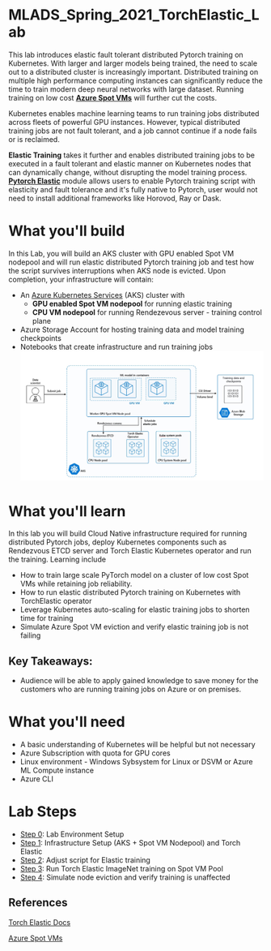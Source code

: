 # MLADS_Spring_2021_TorchElastic_Lab

This lab introduces elastic fault tolerant distributed Pytorch training on Kubernetes. With larger and larger models being trained, the need to scale out to a distributed cluster is increasingly important. Distributed training on multiple high performance computing instances can significantly reduce the time to train modern deep neural networks with large dataset. Running training on low cost [**Azure Spot VMs**](https://docs.microsoft.com/en-us/azure/virtual-machines/spot-vms) will further cut the costs.

Kubernetes enables machine learning teams to run training jobs distributed across fleets of powerful GPU instances. However, typical distributed training jobs are not fault tolerant, and a job cannot continue if a node fails or is reclaimed. 

**Elastic Training** takes it further and enables distributed training jobs to be executed in a fault tolerant and elastic manner on Kubernetes nodes that can dynamically change, without disrupting the model training process. [**Pytorch Elastic**](https://pytorch.org/elastic/0.2.2/index.html) module allows users to enable Pytorch training script with elasticity and fault tolerance and it's fully native to Pytorch, user would not need to install additional frameworks like Horovod, Ray or Dask.

# What you'll build
In this Lab, you will build an AKS cluster with GPU enabled Spot VM nodepool and will run elastic distributed Pytorch training job and test how the script survives interruptions when AKS node is evicted.
Upon completion, your infrastructure will contain:

- An [Azure Kubernetes Services](https://docs.microsoft.com/en-us/azure/aks/) (AKS) cluster with 
  - **GPU enabled Spot VM nodepool** for running elastic training
  - **CPU VM nodepool** for running Rendezevous server - training control plane
- Azure Storage Account for hosting training data and model training checkpoints
- Notebooks that create infrastructure and run training jobs 
![architecure](docs/architecture.jpg)

# What you'll learn
In this lab you will build Cloud Native infrastructure required for running distributed Pytorch jobs, deploy Kubernetes components such as Rendezvous ETCD server and Torch Elastic Kubernetes operator and run the training. Learning include

-	How to train large scale PyTorch model on a cluster of low cost Spot VMs while retaining job reliability.
-	How to run elastic distributed Pytorch training on Kubernetes with TorchElastic operator 
-	Leverage Kubernetes auto-scaling for elastic training jobs to shorten time for training
- Simulate Azure Spot VM eviction and verify elastic training job is not failing

## Key Takeaways:
-	Audience will be able to apply gained knowledge to save money for the customers who are running training jobs on Azure or on premises.

# What you'll need

- A basic understanding of Kubernetes will be helpful but not necessary 
- Azure Subscription with quota for GPU cores
- Linux environment - Windows Sybsystem for Linux or DSVM or Azure ML Compute instance
- Azure CLI

# Lab Steps
- [Step 0](/Step0-Env.md): Lab Environment Setup 
- [Step 1](/Step1-Setup.ipynb): Infrastructure Setup (AKS + Spot VM Nodepool) and Torch Elastic
- [Step 2](/Step2-DistributedTraining.md): Adjust script for Elastic training 
- [Step 3](/Step3-RunJob.ipynb): Run Torch Elastic ImageNet training on Spot VM Pool
- [Step 4](/Step4-SimulateStop.ipynb): Simulate node eviction and verify training is unaffected


## References
[Torch Elastic Docs](https://pytorch.org/elastic/0.2.2/index.html)

[Azure Spot VMs](https://docs.microsoft.com/en-us/azure/virtual-machines/spot-vms)
